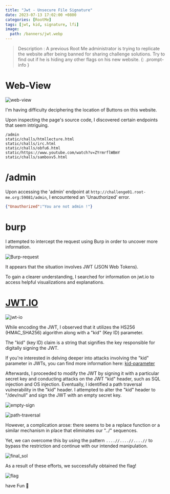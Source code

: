 ```yaml
---
title: "Jwt - Unsecure File Signature"
date: 2023-07-13 17:02:00 +0800
categories: [RootMe]
tags: [jwt, kid, signature, lfi]
image:
  path: /banners/jwt.webp
---
```




> Description : A previous Root Me administrator is trying to replicate the website after being banned for sharing challenge solutions. Try to find out if he is hiding any other flags on his new website.
{: .prompt-info }

# Web-View
![web-view](https://github.com/ACHUX21/Writeups/assets/130113878/3da1e468-7b0c-409c-bc63-14eb8e139752)


I'm having difficulty deciphering the location of Buttons on this website.

Upon inspecting the page's source code, I discovered certain endpoints that seem intriguing.

```
/admin
static/challs/htmllecture.html
static/challs/irc.html
static/challs/obfu6.html
static/https://www.youtube.com/watch?v=ZYrmrflWBmY
static/challs/samboxv5.html
```
# /admin

Upon accessing the 'admin' endpoint at `http://challenge01.root-me.org:59081/admin`, I encountered an 'Unauthorized' error.

```json
{"Unauthorized":"You are not admin !"}
```

# burp

I attempted to intercept the request using Burp in order to uncover more information.

![Burp-request](https://github.com/ACHUX21/Writeups/assets/130113878/fde8ca6d-e02e-4e97-9c17-895ae42727cf)

It appears that the situation involves JWT (JSON Web Tokens).


To gain a clearer understanding, I searched for information on jwt.io to access helpful visualizations and explanations.

# [JWT.IO](https://jwt.io/)


![jwt-io](https://github.com/ACHUX21/Writeups/assets/130113878/91d1b72b-d9db-49f6-951e-2509b73de49f)

While encoding the JWT, I observed that it utilizes the HS256 (HMAC_SHA256) algorithm along with a "kid" (Key ID) parameter.

The "kid" (key ID) claim is a string that signifies the key responsible for digitally signing the JWT.

If you're interested in delving deeper into attacks involving the "kid" parameter in JWTs, you can find more information here: [kid-parameter](https://portswigger.net/web-security/jwt#injecting-self-signed-jwts-via-the-kid-parameter)



Afterwards, I proceeded to modify the JWT by signing it with a particular secret key and conducting attacks on the JWT "kid" header,
 such as SQL injection and OS injection. 
Eventually, I identified a path traversal vulnerability in the "kid" header. 
I attempted to alter the "kid" header to "/dev/null" and sign the JWT with an empty secret key.

![empty-sign](https://github.com/ACHUX21/Writeups/assets/130113878/32fba5ca-a326-4f55-b5cc-bf6b626ac6bf)



![path-traversal](https://github.com/ACHUX21/Writeups/assets/130113878/a2a39c96-618b-4f2f-828e-0ccf479d7be4)


However, a complication arose: there seems to be a replace function or a similar mechanism in place that eliminates our "../" sequences.

Yet, we can overcome this by using the pattern `....//....//....//` to bypass the restriction and continue with our intended manipulation.

![final_sol](https://github.com/ACHUX21/Writeups/assets/130113878/b92fdb13-7af9-454a-b882-1c0c9c92071a)



As a result of these efforts, we successfully obtained the flag! 


![flag](https://github.com/ACHUX21/Writeups/assets/130113878/8c75a20d-8d09-4360-b427-60f1d8c9198c)



have Fun 💜
